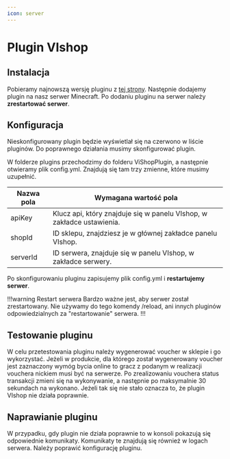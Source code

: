 ```yaml
---
icon: server
---
```


# Plugin VIshop

## Instalacja
Pobieramy najnowszą wersję pluginu z [tej strony](https://github.com/ivall/VIshop-plugin/releases). Następnie dodajemy plugin
na nasz serwer Minecraft. Po dodaniu pluginu na serwer należy **zrestartować serwer**.

## Konfiguracja
Nieskonfigurowany plugin będzie wyświetlał się na czerwono w liście pluginów. Do poprawnego działania musimy skonfigurować plugin.

W folderze plugins przechodzimy do folderu ViShopPlugin, a następnie otwieramy plik config.yml. Znajdują się tam trzy
zmienne, które musimy uzupełnić.

Nazwa pola   | Wymagana wartość pola
---    | ---
apiKey | Klucz api, który znajduje się w panelu VIshop, w zakładce ustawienia.
shopId | ID sklepu, znajdziesz je w głównej zakładce panelu VIshop.
serverId | ID serwera, znajduje się w panelu VIshop, w zakładce serwery.

Po skonfigurowaniu pluginu zapisujemy plik config.yml i **restartujemy serwer**.

!!!warning Restart serwera
Bardzo ważne jest, aby serwer został zrestartowany. Nie używamy do tego komendy /reload, ani innych pluginów
odpowiedzialnych za "restartowanie" serwera.
!!!

## Testowanie pluginu

W celu przetestowania pluginu należy wygenerować voucher w sklepie i go wykorzystać. Jeżeli w produkcie, dla którego został
wygenerowany voucher jest zaznaczony wymóg bycia online to gracz z podanym w realizacji vouchera nickiem musi być na serwerze. 
Po zrealizowaniu vouchera status transakcji zmieni się na wykonywanie, a następnie po maksymalnie 30 sekundach na wykonano.
Jeżeli tak się nie stało oznacza to, że plugin VIshop nie działa poprawnie.

## Naprawianie pluginu

W przypadku, gdy plugin nie działa poprawnie to w konsoli pokazują się odpowiednie komunikaty. Komunikaty te znajdują się 
również w logach serwera. Należy poprawić konfigurację pluginu.